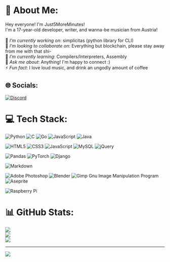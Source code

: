 # 💫 About Me:
Hey everyone! I'm Just5MoreMinutes!<br>I'm a 17-year-old developer, writer, and wanna-be musician from Austria!<br><br>🔭 *I’m currently working on*: simplicitas (python library for CLI)<br>👯 *I’m looking to collaborate on*: Everything but blockchain, please stay away from me with that shi-<br>🌱 *I’m currently learning*: Compilers/Interpreters, Assembly<br>💬 *Ask me about*: Anything! I'm happy to connect :)<br>⚡ *Fun fact*: I love loud music, and drink an ungodly amount of coffee


## 🌐 Socials:
[![Discord](https://img.shields.io/badge/Discord-%237289DA.svg?logo=discord&logoColor=white)](https://discordapp.com/users/501376439506173962) 

# 💻 Tech Stack:
![Python](https://img.shields.io/badge/python-3670A0?style=for-the-badge&logo=python&logoColor=ffdd54) ![C](https://img.shields.io/badge/c-%2300599C.svg?style=for-the-badge&logo=c&logoColor=white) ![Go](https://img.shields.io/badge/go-%2300ADD8.svg?style=for-the-badge&logo=go&logoColor=white) ![JavaScript](https://img.shields.io/badge/javascript-%23323330.svg?style=for-the-badge&logo=javascript&logoColor=%23F7DF1E) ![Java](https://img.shields.io/badge/java-%23ED8B00.svg?style=for-the-badge&logo=java&logoColor=white)

![HTML5](https://img.shields.io/badge/html5-%23E34F26.svg?style=for-the-badge&logo=html5&logoColor=white) ![CSS3](https://img.shields.io/badge/css3-%231572B6.svg?style=for-the-badge&logo=css3&logoColor=white) ![JavaScript](https://img.shields.io/badge/javascript-%23323330.svg?style=for-the-badge&logo=javascript&logoColor=%23F7DF1E) ![MySQL](https://img.shields.io/badge/mysql-%2300f.svg?style=for-the-badge&logo=mysql&logoColor=white) ![jQuery](https://img.shields.io/badge/jquery-%230769AD.svg?style=for-the-badge&logo=jquery&logoColor=white)

![Pandas](https://img.shields.io/badge/pandas-%23150458.svg?style=for-the-badge&logo=pandas&logoColor=white) ![PyTorch](https://img.shields.io/badge/PyTorch-%23EE4C2C.svg?style=for-the-badge&logo=PyTorch&logoColor=white) ![Django](https://img.shields.io/badge/django-%23092E20.svg?style=for-the-badge&logo=django&logoColor=white)

![Markdown](https://img.shields.io/badge/markdown-%23000000.svg?style=for-the-badge&logo=markdown&logoColor=white)

![Adobe Photoshop](https://img.shields.io/badge/adobephotoshop-%2331A8FF.svg?style=for-the-badge&logo=adobephotoshop&logoColor=white) ![Blender](https://img.shields.io/badge/blender-%23F5792A.svg?style=for-the-badge&logo=blender&logoColor=white) ![Gimp Gnu Image Manipulation Program](https://img.shields.io/badge/Gimp-657D8B?style=for-the-badge&logo=gimp&logoColor=FFFFFF) ![Aseprite](https://img.shields.io/badge/Aseprite-FFFFFF?style=for-the-badge&logo=Aseprite&logoColor=#7D929E) 

![Raspberry Pi](https://img.shields.io/badge/-RaspberryPi-C51A4A?style=for-the-badge&logo=Raspberry-Pi)
# 📊 GitHub Stats:
![](https://github-readme-stats.vercel.app/api?username=Just5MoreMinutes&theme=nord&hide_border=false&include_all_commits=true&count_private=true)<br/>
![](https://github-readme-streak-stats.herokuapp.com/?user=Just5MoreMinutes&theme=nord&hide_border=false)<br/>
![](https://github-readme-stats.vercel.app/api/top-langs/?username=Just5MoreMinutes&theme=nord&hide_border=false&include_all_commits=true&count_private=true&layout=compact)

---
[![](https://visitcount.itsvg.in/api?id=Just5MoreMinutes&icon=7&color=0)](https://visitcount.itsvg.in)
